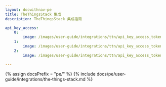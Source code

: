 ```yaml
---
layout: docwithnav-pe
title: TheThingsStack 集成
description: TheThingsStack 集成指南

api_key_access:
    0:
        image: /images/user-guide/integrations/ttn/api_key_access_token_0.png
    1:
        image: /images/user-guide/integrations/ttn/api_key_access_token_1.png
    2:
        image: /images/user-guide/integrations/ttn/api_key_access_token_2.png

---
```

{% assign docsPrefix = "pe/" %}
{% include docs/pe/user-guide/integrations/the-things-stack.md %}